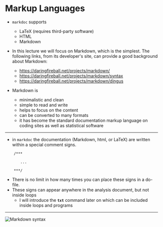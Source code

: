 Markup Languages
================

- `markdoc` supports 
    + LaTeX (requires third-party software)
	+ HTML
	+ Markdown

- In this lecture we will focus on Markdown, which is the simplest. The following links, from its developer's site, can provide a good background about Markdown:
	- <https://daringfireball.net/projects/markdown/>
	- <https://daringfireball.net/projects/markdown/syntax>
	- <https://daringfireball.net/projects/markdown/dingus>

- Markdown is 
    + minimalistic and clean 
	+ simple to read and write
	+ helps to focus on the content
	+ can be converted to many formats
	+ it has become the standard documentation markup language on coding sites as well as statistical software

---

- in `markdoc` the documentation (Markdown, html, or LaTeX) are written
within a special comment signs. 

~~~
    /***

       ...

    ***/
~~~

- There is no limit in how many times you can place these signs in a do-file. 
- These signs can appear anywhere in the analysis document, but not inside loops
	- I will introduce the __`txt`__ command later on which can be included inside loops and programs

---

![Markdown syntax](images/markdown.png)
